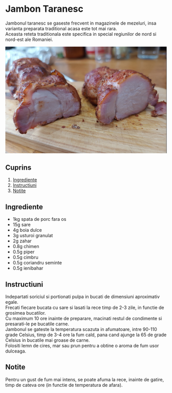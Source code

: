 # Jambon Taranesc

Jambonul taranesc se gaseste frecvent in magazinele de mezeluri, insa varianta preparata traditional acasa este tot mai rara.  
Aceasta reteta traditionala este specifica in special regiunilor de nord si nord-est ale Romaniei.

![Jambon Taranesc](./jambon.jpg)

## Cuprins

1. [Ingrediente](#ingrediente)
2. [Instructiuni](#instructiuni)
3. [Notite](#notite)

## Ingrediente

- 1kg spata de porc fara os
- 15g sare
- 4g boia dulce
- 3g usturoi granulat
- 2g zahar
- 0.8g chimen
- 0.5g piper
- 0.5g cimbru
- 0.5g coriandru seminte
- 0.5g ienibahar

## Instructiuni

Indepartati soriciul si portionati pulpa in bucati de dimensiuni aproximativ egale.  
Frecati fiecare bucata cu sare si lasati la rece timp de 2-3 zile, in functie de grosimea bucatilor.  
Cu maximum 10 ore inainte de preparare, macinati restul de condimente si presarati-le pe bucatile carne.  
Jambonul se gateste la temperatura scazuta in afumatoare, intre 90-110 grade Celsius, timp de 3-4 ore la fum cald, pana cand ajunge la 65 de grade Celsius in bucatile mai groase de carne.  
Folositi lemn de cires, mar sau prun pentru a obtine o aroma de fum usor dulceaga. 

## Notite

Pentru un gust de fum mai intens, se poate afuma la rece, inainte de gatire, timp de cateva ore (in functie de temperatura de afara).
